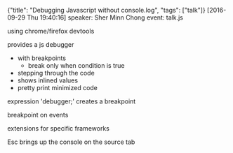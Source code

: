 {"title": "Debugging Javascript without console.log", "tags": ["talk"]}
[2016-09-29 Thu 19:40:16]
speaker: Sher Minn Chong
event: talk.js

using chrome/firefox devtools

provides a js debugger
* with breakpoints
  * break only when condition is true
* stepping through the code
* shows inlined values
* pretty print minimized code

expression 'debugger;' creates a breakpoint

breakpoint on events

extensions for specific frameworks

Esc brings up the console on the source tab

